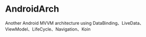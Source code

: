 # AndroidArch
Another Android MVVM architecture using DataBinding、LiveData、ViewModel、LifeCycle、Navigation、Koin

